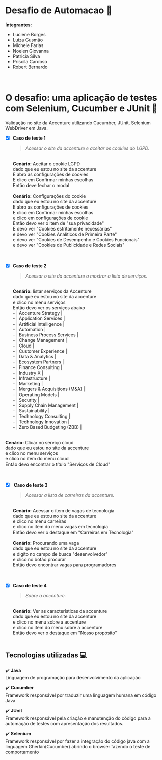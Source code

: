 # Desafio de Automacao :dart:

<b>Integrantes:</b></br>
	<ul>
		<li>Luciene Borges</li>
		<li>Luiza Gusmão</li> 
		<li>Michele Farias</li> 
		<li>Noelen Giovanna</li>
		<li>Patricia Silva</li> 
		<li>Priscila Cardoso</li>
    <li>Robert Bernardo </li>
	</ul> 
<br>



# O desafio: uma aplicação de testes com Selenium, Cucumber e JUnit :memo:
Validação no site da Accenture utilizando Cucumber, JUnit, Selenium WebDriver em Java.

- [x] <b>Caso de teste 1</b>
	>*Acessar o site da accenture e aceitar os cookies do LGPD.<br>*
	<br>
	<b>Cenário:</b> Aceitar o cookie LGPD <br>
	dado que eu estou no site da accenture <br>
	E abro as configurações de cookies <br>
	E clico em Confirmar minhas escolhas <br>
  Então deve fechar o modal <br>
	<br>
	<b>Cenário:</b> Configurações do cookie <br>
	dado que eu estou no site da accenture <br>
	E abro as configurações de cookies <br>
	E clico em Confirmar minhas escolhas <br>
  e clico em configurações de cookie <br>
	Então devo ver o item de "sua privacidade" <br>
	E devo ver "Cookies estritamente necessárias" <br>
	e devo ver "Cookies Analíticos de Primeira Parte" <br>
	e devo ver "Cookies de Desempenho e Cookies Funcionais" <br>
	e devo ver "Cookies de Publicidade e Redes Sociais" <br>
	<br> <br>

- [x] <b>Caso de teste 2</b>
	>*Acessar o site da accenture a mostrar a lista de serviços.<br>*
	<br>
	<b>Cenário:</b> listar serviços da Accenture <br>
	dado que eu estou no site da accenture <br>
	e clico no menu serviços <br>
	Então devo ver os serviços abaixo <br>
	-	| Accenture Strategy | <br>
	-	| Application Services | <br>
	-	| Artificial Intelligence | <br>
	-	| Automation | <br>
	-	| Business Process Services | <br>
	-	| Change Management | <br>
	-	| Cloud | <br>
	-	| Customer Experience | <br>
	-	| Data & Analytics | <br>
	-	| Ecosystem Partners | <br>
	-	| Finance Consulting | <br>
	-	| Industry X | <br>
	-	| Infrastructure | <br>
	-	| Marketing | <br>
	-	| Mergers & Acquisitions (M&A) | <br>
	-	| Operating Models | <br>
	-	| Security | <br>
	-	| Supply Chain Management | <br>
	-	| Sustainability | <br>
	-	| Technology Consulting | <br>
	-	| Technology Innovation | <br>
	-	| Zero Based Budgeting (ZBB) | <br>	
 <br>
	<b>Cenário:</b> Clicar no serviço cloud <br>
	dado que eu estou no site da accenture <br>
	e clico no menu serviços <br>
	e clico no item do menu cloud <br>
	Então devo encontrar o título "Serviços de Cloud"<br>
	<br> <br>
  
- [x] <b> Caso de teste 3</b>
	>*Acessar a lista de carreiras da accenture.<br>*
	<br>
	<b>Cenário:</b> Acessar o item de vagas de tecnologia <br>
	dado que eu estou no site da accenture <br>
	e clico no menu carreiras <br>
	e clico no item do menu vagas em tecnologia <br>
	Então devo ver o destaque em "Carreiras em Tecnologia" <br>
	<br>
	<b>Cenário:</b> Procurando uma vaga <br>
	dado que eu estou no site da accenture <br>
	e digito no campo de busca "desenvolvedor" <br>
	e clico no botão procurar <br>
	Então devo encontrar vagas para programadores <br>
	 <br> <br>

- [x] <b>Caso de teste 4</b>
	>*Sobre a accenture.<br>*
	<br>
	<b>Cenário:</b> Ver as características da accenture <br>
	dado que eu estou no site da accenture <br>
	e clico no menu sobre a accenture <br>
	e clico no item do menu sobre a accenture <br>
	Então devo ver o destaque em "Nosso propósito" <br>
	<br>
  
## Tecnologias utilizadas :computer:

:heavy_check_mark: <b>Java</b><br>
Linguagem de programação para desenvolvimento da aplicação <br>

:heavy_check_mark: <b>Cucumber</b><br>
Framework responsável por traduzir uma linguagem humana em código Java<br>

:heavy_check_mark: <b>JUnit</b><br>
Framework responsável pela criação e manutenção do código para a automação de testes com apresentação dos resultados.<br>

:heavy_check_mark: <b>Selenium</b><br>
Framework responsável por fazer a integração do código java com a linguagem Gherkin(Cucumber) abrindo o browser fazendo o teste de comportamento<br>



